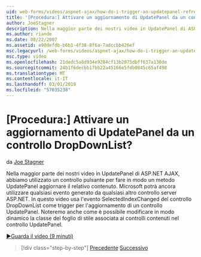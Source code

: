 ```yaml
---
uid: web-forms/videos/aspnet-ajax/how-do-i-trigger-an-updatepanel-refresh-from-a-dropdownlist-control
title: '[Procedura:] Attivare un aggiornamento di UpdatePanel da un controllo DropDownList? | Microsoft Docs'
author: JoeStagner
description: Nella maggior parte dei nostri video in UpdatePanel di ASP.NET AJAX, abbiamo utilizzato un controllo pulsante per fare in modo un metodo UpdatePanel aggiornare il relativo contenuto. È ancora possibile utilizzare qualsiasi evento...
ms.author: riande
ms.date: 08/22/2007
ms.assetid: e90defdb-b6b1-4f38-8f6a-7adccbb426ef
msc.legacyurl: /web-forms/videos/aspnet-ajax/how-do-i-trigger-an-updatepanel-refresh-from-a-dropdownlist-control
msc.type: video
ms.openlocfilehash: 21dedc5a8d934e9284cf13b2075dbff637a130de
ms.sourcegitcommit: 24b1f6decbb17bb22a45166e5fdb0845c65af498
ms.translationtype: MT
ms.contentlocale: it-IT
ms.lasthandoff: 03/01/2019
ms.locfileid: "57035238"
---
```

<a name="how-do-i-trigger-an-updatepanel-refresh-from-a-dropdownlist-control"></a>[Procedura:] Attivare un aggiornamento di UpdatePanel da un controllo DropDownList?
====================
da [Joe Stagner](https://github.com/JoeStagner)

Nella maggior parte dei nostri video in UpdatePanel di ASP.NET AJAX, abbiamo utilizzato un controllo pulsante per fare in modo un metodo UpdatePanel aggiornare il relativo contenuto. Microsoft potrà ancora utilizzare qualsiasi evento generato da qualsiasi altro controllo server ASP.NET. In questo video usa l'evento SelectedIndexChanged del controllo DropDownList come trigger per l'aggiornamento di un controllo UpdatePanel. Noteremo anche come è possibile modificare in modo dinamico la classe del foglio di stile associata ai controlli contenuti nel controllo UpdatePanel.

[&#9654;Guarda il video (9 minuti)](https://channel9.msdn.com/Blogs/ASP-NET-Site-Videos/how-do-i-trigger-an-updatepanel-refresh-from-a-dropdownlist-control)

> [!div class="step-by-step"]
> [Precedente](how-do-i-implement-the-persistent-communications-pattern-using-web-services.md)
> [Successivo](how-do-i-create-an-aspnet-ajax-extender-from-scratch.md)
